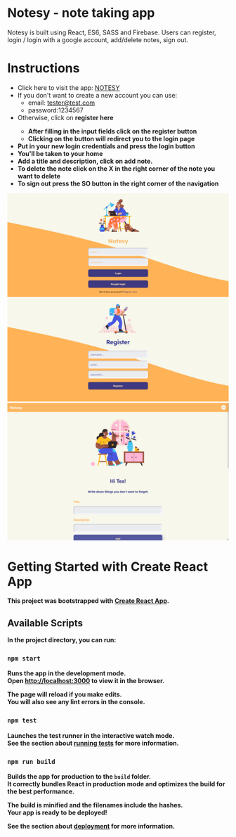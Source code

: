 # Notesy - note taking app
Notesy is built using React, ES6, SASS and Firebase.
Users can register, login / login with a google account, add/delete notes, sign out.

# Instructions
* Click here to visit the app: <a href="https://notesy-app-tea.herokuapp.com/" >NOTESY</a>
* If you don't want to create a new account you can use: 
  * email: tester@test.com   
  * password:1234567
* Otherwise, click on <b>register here<b>
  * After filling in the input fields click on the register button  
  * Clicking on the button will redirect you to the login page
* Put in your new login credentials and press the login button
* You'll be taken to your home
* Add a title and description, click on add note.
* To delete the note click on the X in the right corner of the note you want to delete
* To sign out press the SO button in the right corner of the navigation

<img src="https://raw.githubusercontent.com/tea-milas/notesy-app/main/src/assets/img/Screenshot_login.png" alt="notesy login"/>
<img src="https://raw.githubusercontent.com/tea-milas/notesy-app/main/src/assets/img/Screenshot_register.png" alt="notesy register"/>
<img src="https://raw.githubusercontent.com/tea-milas/notesy-app/main/src/assets/img/Screenshot_home.png" alt="notesy home"/>

# Getting Started with Create React App

This project was bootstrapped with [Create React App](https://github.com/facebook/create-react-app).

## Available Scripts

In the project directory, you can run:

### `npm start`

Runs the app in the development mode.\
Open [http://localhost:3000](http://localhost:3000) to view it in the browser.

The page will reload if you make edits.\
You will also see any lint errors in the console.

### `npm test`

Launches the test runner in the interactive watch mode.\
See the section about [running tests](https://facebook.github.io/create-react-app/docs/running-tests) for more information.

### `npm run build`

Builds the app for production to the `build` folder.\
It correctly bundles React in production mode and optimizes the build for the best performance.

The build is minified and the filenames include the hashes.\
Your app is ready to be deployed!

See the section about [deployment](https://facebook.github.io/create-react-app/docs/deployment) for more information.



